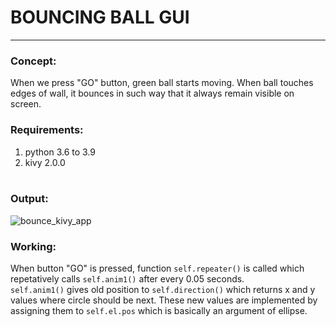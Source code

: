 # BOUNCING BALL GUI
---
### Concept:
When we press "GO" button, green ball starts moving. When ball touches edges of wall, it bounces in such way that it always remain visible on screen. <br/>
### Requirements:
1. python 3.6 to 3.9
2. kivy 2.0.0 <br/><br/>
### Output:
![bounce_kivy_app](https://user-images.githubusercontent.com/70983924/139490394-6c5bf01a-da65-4167-9dcb-72135782be9d.png)

### Working:
When button "GO" is pressed, function `self.repeater()` is called which repetatively calls `self.anim1()` after every 0.05 seconds.<br/>
`self.anim1()` gives old position to `self.direction()` which returns x and y values where circle should be next. These new values are implemented by assigning them to `self.el.pos` which is basically an argument of ellipse.<br/>
